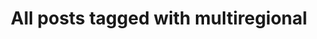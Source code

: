 ---
layout: tag
title: "All posts tagged with multiregional"
permalink: /weblog/tags/multiregional/
taxonomy: multiregional
---